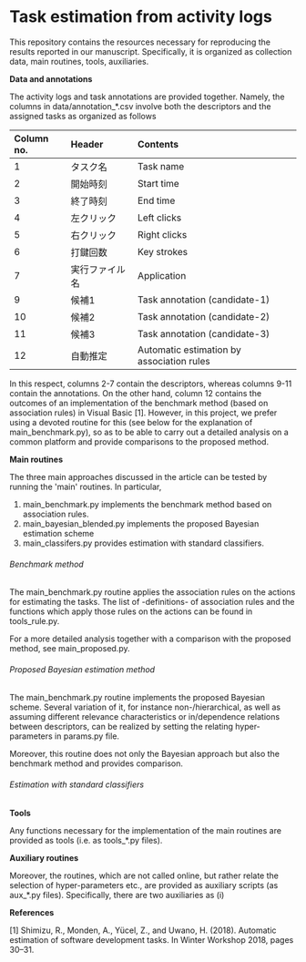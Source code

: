 # Task estimation from activity logs
This repository contains the resources necessary for reproducing the results reported in our manuscript. Specifically, it is organized as collection data, main routines, tools, auxiliaries.

**Data and annotations**

The activity logs and task annotations are provided together. Namely, the columns in data/annotation_*.csv involve both the descriptors and the assigned tasks as organized as follows

| Column no. | Header | Contents | 
| :---      |  :------  |:------  |
|  1   | タスク名   | Task name   |
|  2   | 開始時刻   | Start time   |
|  3   | 終了時刻   | End time  |
|  4   | 左クリック   | Left clicks   |
|  5   | 右クリック   | Right clicks   |
|  6   | 打鍵回数   | Key strokes   |
|  7   | 実行ファイル名   | Application   |
|  9   | 候補1   | Task annotation (candidate-1)   |
|  10   | 候補2   |  Task annotation (candidate-2)   |
|  11   | 候補3   |  Task annotation (candidate-3)   |
|  12   | 自動推定 | Automatic estimation by association rules   |

In this respect, columns 2-7 contain the descriptors, whereas columns 9-11 contain the annotations. On the other hand, column 12 contains the outcomes of an implementation of the benchmark method (based on association rules) in Visual Basic [1]. However, in this project, we prefer using a devoted routine for this (see below for the explanation of main_benchmark.py), so as to be able to carry out a detailed analysis on a common platform and provide comparisons to the proposed method. 






**Main routines**

The three main approaches discussed in the article can be tested by running the  'main' routines. In particular, 
1. main_benchmark.py implements the benchmark method based on association rules.
2. main_bayesian_blended.py implements the proposed Bayesian estimation scheme 
3. main_classifers.py provides estimation with standard classifiers. 


###### Benchmark method

The main_benchmark.py routine applies the association rules on the actions for  estimating the tasks. The list of -definitions- of association rules and the functions which apply those rules on the actions can be found in tools_rule.py. 

For a more detailed analysis together with a comparison with the proposed method, see main_proposed.py.

###### Proposed Bayesian estimation method
The main_benchmark.py routine implements the proposed Bayesian scheme. Several variation of it, for instance non-/hierarchical, as well as assuming different relevance characteristics or in/dependence relations between descriptors, can be realized by setting the relating hyper-parameters in params.py file. 

Moreover, this routine does not only the Bayesian approach but also the benchmark method and provides comparison. 

###### Estimation with standard classifiers


**Tools**

Any functions necessary for the implementation of the main routines are provided as tools (i.e. as tools_*.py files).


**Auxiliary routines**

Moreover, the routines, which are not called online, but rather relate the selection of hyper-parameters etc., are provided as auxiliary scripts (as aux_*.py files). Specifically, there are two auxiliaries as (i) 


**References**

[1] Shimizu, R., Monden, A., Yücel, Z., and Uwano, H. (2018). Automatic estimation of software development tasks. In Winter Workshop 2018, pages 30–31.

